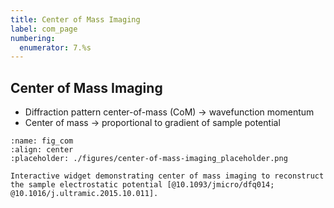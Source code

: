 ```yaml
---
title: Center of Mass Imaging
label: com_page
numbering:
  enumerator: 7.%s
---
```


## Center of Mass Imaging

- Diffraction pattern center-of-mass (CoM) &rarr; wavefunction momentum
- Center of mass &rarr; proportional to gradient of sample potential

```{figure} #app:center-of-mass-imaging
:name: fig_com
:align: center
:placeholder: ./figures/center-of-mass-imaging_placeholder.png

Interactive widget demonstrating center of mass imaging to reconstruct the sample electrostatic potential [@10.1093/jmicro/dfq014; @10.1016/j.ultramic.2015.10.011].
```

